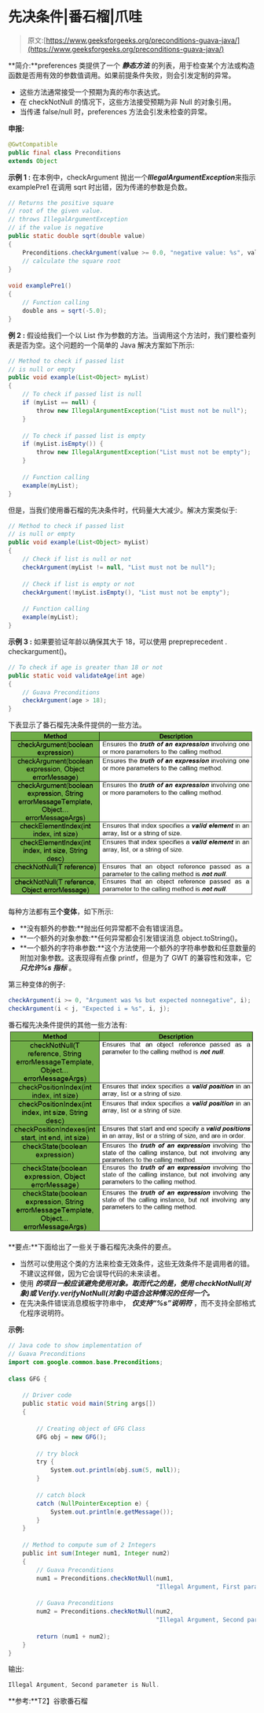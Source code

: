 # 先决条件|番石榴|爪哇

> 原文:[https://www.geeksforgeeks.org/preconditions-guava-java/](https://www.geeksforgeeks.org/preconditions-guava-java/)

**简介:**preferences 类提供了一个 ***静态方法*** 的列表，用于检查某个方法或构造函数是否用有效的参数值调用。如果前提条件失败，则会引发定制的异常。

*   这些方法通常接受一个预期为真的布尔表达式。
*   在 checkNotNull 的情况下，这些方法接受预期为非 Null 的对象引用。
*   当传递 false/null 时，preferences 方法会引发未检查的异常。

**申报:**

```java
@GwtCompatible
public final class Preconditions
extends Object

```

**示例 1 :** 在本例中，checkArgument 抛出一个***IllegalArgumentException***来指示 examplePre1 在调用 sqrt 时出错，因为传递的参数是负数。

```java
// Returns the positive square
// root of the given value.
// throws IllegalArgumentException
// if the value is negative
public static double sqrt(double value)
{
    Preconditions.checkArgument(value >= 0.0, "negative value: %s", value);
    // calculate the square root
}

void examplePre1()
{
    // Function calling
    double ans = sqrt(-5.0);
}
```

**例 2 :** 假设给我们一个以 List 作为参数的方法。当调用这个方法时，我们要检查列表是否为空。这个问题的一个简单的 Java 解决方案如下所示:

```java
// Method to check if passed list
// is null or empty
public void example(List<Object> myList)
{
    // To check if passed list is null
    if (myList == null) {
        throw new IllegalArgumentException("List must not be null");
    }

    // To check if passed list is empty
    if (myList.isEmpty()) {
        throw new IllegalArgumentException("List must not be empty");
    }

    // Function calling
    example(myList);
}
```

但是，当我们使用番石榴的先决条件时，代码量大大减少。解决方案类似于:

```java
// Method to check if passed list
// is null or empty
public void example(List<Object> myList)
{
    // Check if list is null or not
    checkArgument(myList != null, "List must not be null");

    // Check if list is empty or not
    checkArgument(!myList.isEmpty(), "List must not be empty");

    // Function calling
    example(myList);
}
```

**示例 3 :** 如果要验证年龄以确保其大于 18，可以使用 prepreprecedent . checkargument()。

```java
// To check if age is greater than 18 or not
public static void validateAge(int age)
{
    // Guava Preconditions
    checkArgument(age > 18);
}
```

下表显示了番石榴先决条件提供的一些方法。
![](img/41af1291e9586f4137a4d6b23d0f35cb.png)

每种方法都有**三个变体**，如下所示:

*   **没有额外的参数:**抛出任何异常都不会有错误消息。
*   **一个额外的对象参数:**任何异常都会引发错误消息 object.toString()。
*   **一个额外的字符串参数:**这个方法使用一个额外的字符串参数和任意数量的附加对象参数。这表现得有点像 printf，但是为了 GWT 的兼容性和效率，它 ***只允许%s 指标*** 。

第三种变体的例子:

```java
checkArgument(i >= 0, "Argument was %s but expected nonnegative", i);
checkArgument(i < j, "Expected i = %s", i, j);

```

番石榴先决条件提供的其他一些方法有:
![](img/35b212539d465fa10d5be47ec0fcd9d9.png)

**要点:**下面给出了一些关于番石榴先决条件的要点。

*   当然可以使用这个类的方法来检查无效条件，这些无效条件不是调用者的错。不建议这样做，因为它会误导代码的未来读者。
*   使用 ***的项目一般应该避免使用对象。取而代之的是，使用 checkNotNull(对象)或 Verify.verifyNotNull(对象)中适合这种情况的任何一个。***
*   在先决条件错误消息模板字符串中， ***仅支持“%s”说明符*** ，而不支持全部格式化程序说明符。

**示例:**

```java
// Java code to show implementation of
// Guava Preconditions
import com.google.common.base.Preconditions;

class GFG {

    // Driver code
    public static void main(String args[])
    {

        // Creating object of GFG Class
        GFG obj = new GFG();

        // try block
        try {
            System.out.println(obj.sum(5, null));
        }

        // catch block
        catch (NullPointerException e) {
            System.out.println(e.getMessage());
        }
    }

    // Method to compute sum of 2 Integers
    public int sum(Integer num1, Integer num2)
    {
        // Guava Preconditions
        num1 = Preconditions.checkNotNull(num1,
                                          "Illegal Argument, First parameter is Null.");

        // Guava Preconditions
        num2 = Preconditions.checkNotNull(num2,
                                          "Illegal Argument, Second parameter is Null.");

        return (num1 + num2);
    }
}
```

输出:

```java
Illegal Argument, Second parameter is Null.

```

**参考:**T2】谷歌番石榴
